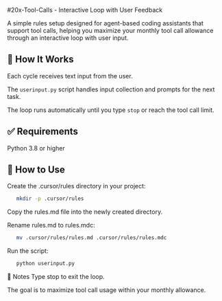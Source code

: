 #20x-Tool-Calls - Interactive Loop with User Feedback

A simple rules setup designed for agent-based coding assistants that support tool calls, helping you maximize your monthly tool call allowance through an interactive loop with user input.

## 🚀 How It Works
Each cycle receives text input from the user.

The `userinput.py` script handles input collection and prompts for the next task.

The loop runs automatically until you type `stop` or reach the tool call limit.


## ✅ Requirements
Python 3.8 or higher


## 🔧 How to Use
Create the .cursor/rules directory in your project:

```bash
   mkdir -p .cursor/rules
```
Copy the rules.md file into the newly created directory.

Rename rules.md to rules.mdc:

```bash
   mv .cursor/rules/rules.md .cursor/rules/rules.mdc
````
Run the script:
```bash
   python userinput.py
```

📌 Notes
Type stop to exit the loop.

The goal is to maximize tool call usage within your monthly allowance.
